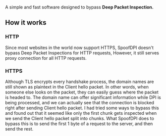 A simple and fast software designed to bypass **Deep Packet Inspection.**

## How it works
### HTTP

Since most websites in the world now support HTTPS, SpoofDPI doesn't bypass Deep Packet Inspections for HTTP requests, However, it still serves proxy connection for all HTTP requests.

### HTTPS

Although TLS encrypts every handshake process, the domain names are still shown as plaintext in the Client hello packet. In other words, when someone else looks on the packet, they can easily guess where the packet is headed to. The domain name can offer significant information while DPI is being processed, and we can actually see that the connection is blocked right after sending Client hello packet. I had tried some ways to bypass this and found out that it seemed like only the first chunk gets inspected when we send the Client hello packet split into chunks. What SpoofDPI does to bypass this is to send the first 1 byte of a request to the server, and then send the rest.